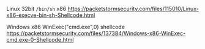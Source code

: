 
Linux 32bit `/bin/sh` x86 https://packetstormsecurity.com/files/115010/Linux-x86-execve-bin-sh-Shellcode.html

Windows x86 WinExec("cmd.exe",0) shellcode https://packetstormsecurity.com/files/137384/Windows-x86-WinExec-cmd.exe-0-Shellcode.html